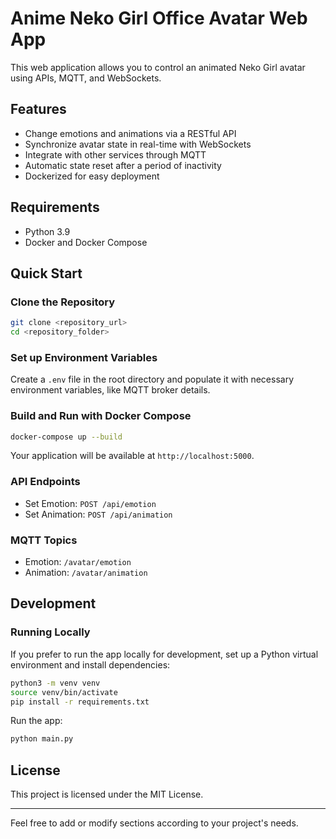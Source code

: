 # Anime Neko Girl Office Avatar Web App

This web application allows you to control an animated Neko Girl avatar using APIs, MQTT, and WebSockets.

## Features

- Change emotions and animations via a RESTful API
- Synchronize avatar state in real-time with WebSockets
- Integrate with other services through MQTT
- Automatic state reset after a period of inactivity
- Dockerized for easy deployment

## Requirements

- Python 3.9
- Docker and Docker Compose

## Quick Start

### Clone the Repository

```bash
git clone <repository_url>
cd <repository_folder>
```

### Set up Environment Variables

Create a `.env` file in the root directory and populate it with necessary environment variables, like MQTT broker details.

### Build and Run with Docker Compose

```bash
docker-compose up --build
```

Your application will be available at `http://localhost:5000`.

### API Endpoints

- Set Emotion: `POST /api/emotion`
- Set Animation: `POST /api/animation`

### MQTT Topics

- Emotion: `/avatar/emotion`
- Animation: `/avatar/animation`

## Development

### Running Locally

If you prefer to run the app locally for development, set up a Python virtual environment and install dependencies:

```bash
python3 -m venv venv
source venv/bin/activate
pip install -r requirements.txt
```

Run the app:

```bash
python main.py
```

## License

This project is licensed under the MIT License.

---

Feel free to add or modify sections according to your project's needs.